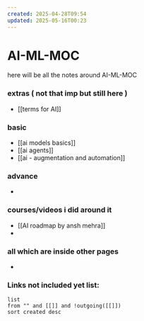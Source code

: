 ```yaml
---
created: 2025-04-28T09:54
updated: 2025-05-16T00:23
---
```


# AI-ML-MOC

here will be all the notes around AI-ML-MOC


### extras ( not that imp but still here )

- [[terms for AI]]

### basic

- [[ai models basics]]
- [[ai agents]]
- [[ai - augmentation and automation]]

### advance

- 


### courses/videos i did around it

- [[AI roadmap by ansh mehra]]
- 


### all which are inside other pages

- 


### **Links not included yet list:**
```dataview
list
from "" and [[]] and !outgoing([[]])
sort created desc
```
